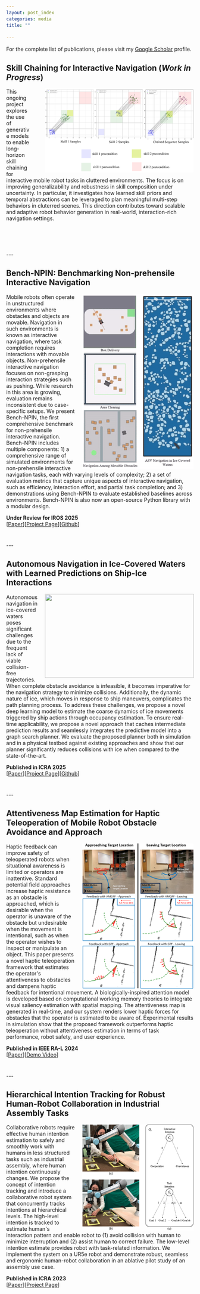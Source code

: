 ```yaml
---
layout: post_index
categories: media
title: ""

---
```


For the complete list of publications, please visit my [Google Scholar](https://scholar.google.ca/citations?user=8zyHdjoAAAAJ&hl=en&oi=ao) profile.


## Skill Chaining for Interactive Navigation (*Work in Progress*)
<img style="float: right; padding-left:40px;" src="/assets/skill_learning_demo1.png"  width="400" height="225">

This ongoing project explores the use of generative models to enable long-horizon skill chaining for interactive mobile robot tasks in cluttered environments. The focus is on improving generalizability and robustness in skill composition under uncertainty. In particular, it investigates how learned skill priors and temporal abstractions can be leveraged to plan meaningful multi-step behaviors in cluterred scenes. This direction contributes toward scalable and adaptive robot behavior generation in real-world, interaction-rich navigation settings.

<p style="margin-top: 80px;"></p>
---

## Bench-NPIN: Benchmarking Non-prehensile Interactive Navigation
<img style="float: right; padding-left:20px;" src="/assets/benchnpin_intro.gif" width="300" height="470">

Mobile robots often operate in unstructured environments where obstacles and objects are movable. Navigation in such environments is known as interactive navigation, where task completion requires interactions with movable objects. Non-prehensile interactive navigation focuses on non-grasping interaction strategies such as pushing. While research in this area is growing, evaluation remains inconsistent due to case-specific setups. We present Bench-NPIN, the first comprehensive benchmark for non-prehensile interactive navigation. Bench-NPIN includes multiple components: 1) a comprehensive range of simulated environments for non-prehensile interactive navigation tasks, each with varying levels of complexity; 2) a set of evaluation metrics that capture unique aspects of interactive navigation, such as efficiency, interaction effort, and partial task completion; and 3) demonstrations using Bench-NPIN to evaluate established baselines across environments. Bench-NPIN is also now an open-source Python library with a modular design.

**Under Review for IROS 2025** <br>
[[Paper](https://arxiv.org/pdf/2409.11326v1)][[Project Page](https://sites.google.com/view/bench-npin/home)][[Github](https://github.com/IvanIZ/BenchNPIN)]
<br>
<p style="margin-top: 40px;"></p>
---

## Autonomous Navigation in Ice-Covered Waters with Learned Predictions on Ship-Ice Interactions
<img style="float: right; padding-left:20px;" src="/assets/method_video_fps7.gif" width="400" height="225">

Autonomous navigation in ice-covered waters poses significant challenges due to the frequent lack of viable collision-free trajectories. When complete obstacle avoidance is infeasible, it becomes imperative for the navigation strategy to minimize collisions. Additionally, the dynamic nature of ice, which moves in response to ship maneuvers, complicates the path planning process. To address these challenges, we propose a novel deep learning model to estimate the coarse dynamics of ice movements triggered by ship actions through occupancy estimation. To ensure real-time applicability, we propose a novel approach that caches intermediate prediction results and seamlessly integrates the predictive model into a graph search planner. We evaluate the proposed planner both in simulation and in a physical testbed against existing approaches and show that our planner significantly reduces collisions with ice when compared to the state-of-the-art.

**Published in ICRA 2025** <br>
[[Paper](https://arxiv.org/pdf/2409.11326v1)][[Project Page](https://sites.google.com/view/predictive-asv-nav/)][[Github](https://github.com/IvanIZ/predictive-asv-planner)]
<br>
<p style="margin-top: 40px;"></p>
---

## Attentiveness Map Estimation for Haptic Teleoperation of Mobile Robot Obstacle Avoidance and Approach
<img style="float: right; padding-left:20px;" src="/assets/real_world_prelim_v4.png" width="300" height="390">

Haptic feedback can improve safety of teleoperated robots when situational awareness is limited or operators are inattentive. Standard potential field approaches increase haptic resistance as an obstacle is approached, which is desirable when the operator is unaware of the obstacle but undesirable when the movement is intentional, such as when the operator wishes to inspect or manipulate an object. This paper presents a novel haptic teleoperation framework that estimates the operator's attentiveness to obstacles and dampens haptic feedback for intentional movement. A biologically-inspired attention model is developed based on computational working memory theories to integrate visual saliency estimation with spatial mapping. The attentiveness map is generated in real-time, and our system renders lower haptic forces for obstacles that the operator is estimated to be aware of. Experimental results in simulation show that the proposed framework outperforms haptic teleoperation without attentiveness estimation in terms of task performance, robot safety, and user experience.

**Published in IEEE RA-L 2024** <br> 
[[Paper](https://ieeexplore.ieee.org/abstract/document/10400830)][[Demo Video](https://drive.google.com/file/d/107Mi25OYJLrMjxFr7Zrt1dxcU89oRw4U/view?usp=drive_link)]
<br>
<p style="margin-top: 40px;"></p>
---

## Hierarchical Intention Tracking for Robust Human-Robot Collaboration in Industrial Assembly Tasks
<img style="float: right; padding-left:20px;" src="/assets/hit_project/hit_visual.png" width="300" height="285">

Collaborative robots require effective human intention estimation to safely and smoothly work with humans in less structured tasks such as industrial assembly, where human intention continuously changes. We propose the concept of intention tracking and introduce a collaborative robot system that concurrently tracks intentions at hierarchical levels. The high-level intention is tracked to estimate human's interaction pattern and enable robot to (1) avoid collision with human to minimize interruption and (2) assist human to correct failure. The low-level intention estimate provides robot with task-related information. We implement the system on a UR5e robot and demonstrate robust, seamless and ergonomic human-robot collaboration in an ablative pilot study of an assembly use case.

**Published in ICRA 2023** <br> 
[[Paper](https://ieeexplore.ieee.org/abstract/document/10160515)][[Project Page](https://sites.google.com/view/hierarchicalintentiontracking)]
